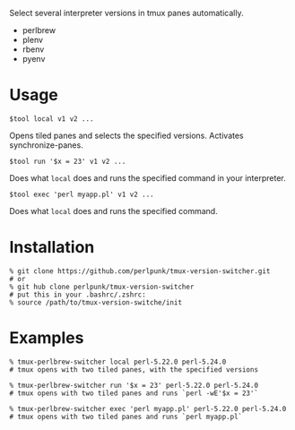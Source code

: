 Select several interpreter versions in tmux panes automatically.

* perlbrew
* plenv
* rbenv
* pyenv

# Usage

    $tool local v1 v2 ...

Opens tiled panes and selects the specified versions.
Activates synchronize-panes.

    $tool run '$x = 23' v1 v2 ...

Does what `local` does and runs the specified command in your interpreter.

    $tool exec 'perl myapp.pl' v1 v2 ...

Does what `local` does and runs the specified command.

# Installation

    % git clone https://github.com/perlpunk/tmux-version-switcher.git
    # or
    % git hub clone perlpunk/tmux-version-switcher
    # put this in your .bashrc/.zshrc:
    % source /path/to/tmux-version-switche/init

# Examples

    % tmux-perlbrew-switcher local perl-5.22.0 perl-5.24.0
    # tmux opens with two tiled panes, with the specified versions

    % tmux-perlbrew-switcher run '$x = 23' perl-5.22.0 perl-5.24.0
    # tmux opens with two tiled panes and runs `perl -wE'$x = 23'`

    % tmux-perlbrew-switcher exec 'perl myapp.pl' perl-5.22.0 perl-5.24.0
    # tmux opens with two tiled panes and runs `perl myapp.pl`
